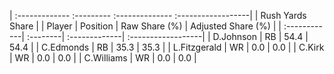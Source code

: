 | :------------- :--------- :-------------- :------------------|
|                       Rush Yards Share                       |
| Player       | Position | Raw Share (%) | Adjusted Share (%) |
| :------------| :--------| :-------------| :------------------|
| D.Johnson    | RB       | 54.4          | 54.4               |
| C.Edmonds    | RB       | 35.3          | 35.3               |
| L.Fitzgerald | WR       | 0.0           | 0.0                |
| C.Kirk       | WR       | 0.0           | 0.0                |
| C.Williams   | WR       | 0.0           | 0.0                |